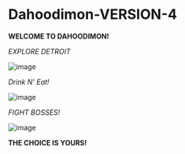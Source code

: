# Dahoodimon-VERSION-4

**WELCOME TO DAHOODIMON!**



*EXPLORE DETROIT*

![image](https://github.com/j7jhj/Dahoodimon-VERSION-3/assets/157136647/40eab097-a1ff-41ee-89e1-441c43b4783f)




*Drink N' Eat!*

![image](https://github.com/j7jhj/Dahoodimon-VERSION-3/assets/157136647/1b4c8806-7f09-4732-9e18-8501ec0fbf3b)




*FIGHT BOSSES!*

![image](https://github.com/j7jhj/Dahoodimon-VERSION-3/assets/157136647/3a87dd89-ff9f-4df4-90ec-48f39fb7d84f)




**THE CHOICE IS YOURS!**
